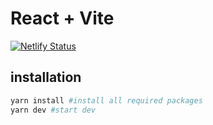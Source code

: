 # React + Vite

[![Netlify Status](https://api.netlify.com/api/v1/badges/e3d07761-b69b-4b20-9feb-a1452076d8f0/deploy-status)](https://app.netlify.com/sites/preeminent-dieffenbachia-8fcfe1/deploys)

## installation

```bash
yarn install #install all required packages
yarn dev #start dev
```
